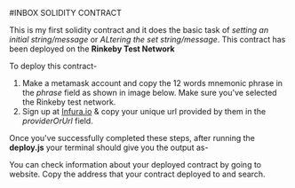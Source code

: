 #INBOX SOLIDITY CONTRACT

This is my first solidity contract and it does the basic task of _setting an initial string/message_ or _ALtering the set string/message_. This contract has been deployed on the **Rinkeby Test Network**

To deploy this contract-
1. Make a metamask account and copy the 12 words mnemonic phrase in the _phrase_ field as shown in image below. Make sure you've selected the Rinkeby test network.
2. Sign up at [Infura.io](https://infura.io/) & copy your unique url provided by them in the _providerOrUrl_ field.


Once you've successfully completed these steps, after running the **deploy.js** your terminal should give you the output as-



You can check information about your deployed contract by going to [](https://rinkeby.etherscan.io/) website. Copy the address that your contract deployed to and search.

